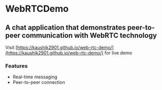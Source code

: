 # WebRTCDemo
A chat application that demonstrates peer-to-peer communication with WebRTC technology
---
Visit [https://kaushik2901.github.io/web-rtc-demo/](https://kaushik2901.github.io/web-rtc-demo/) for live demo

### Features

- Real-time messaging
- Peer-to-peer connection
